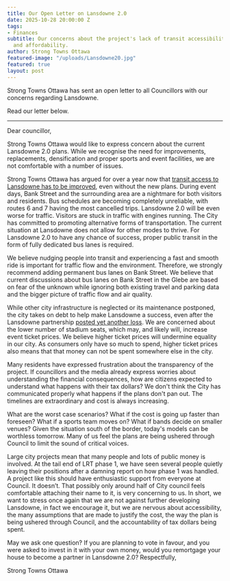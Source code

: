 ```yaml
---
title: Our Open Letter on Lansdowne 2.0
date: 2025-10-28 20:00:00 Z
tags:
- Finances
subtitle: Our concerns about the project's lack of transit accessibility, clarity,
  and affordability.
author: Strong Towns Ottawa
featured-image: "/uploads/Lansdowne20.jpg"
featured: true
layout: post
---
```


Strong Towns Ottawa has sent an open letter to all Councillors with our concerns regarding Lansdowne.

Read our letter below.

***

Dear councillor,

Strong Towns Ottawa would like to express concern about the current Lansdowne 2.0 plans. While we
recognise the need for improvements, replacements, densification and proper sports and event facilities,
we are not comfortable with a number of issues.

Strong Towns Ottawa has argued for over a year now that [transit access to Lansdowne has to be
improved](https://strongtownsottawa.ca/2025/09/25/the-city-needs-to-be-bold-with-bank.html), even without the new plans. During event days, Bank Street and the surrounding area are a
nightmare for both visitors and residents. Bus schedules are becoming completely unreliable, with routes 6
and 7 having the most cancelled trips. Lansdowne 2.0 will be even worse for traffic. Visitors are stuck in
traffic with engines running. The City has committed to promoting alternative forms of transportation. The
current situation at Lansdowne does not allow for other modes to thrive. For Lansdowne 2.0 to have any
chance of success, proper public transit in the form of fully dedicated bus lanes is required.

We believe nudging people into transit and experiencing a fast and smooth ride is important for traffic flow
and the environment. Therefore, we strongly recommend adding permanent bus lanes on Bank Street. We
believe that current discussions about bus lanes on Bank Street in the Glebe are based on fear of the
unknown while ignoring both existing travel and parking data and the bigger picture of traffic flow and air
quality.

While other city infrastructure is neglected or its maintenance postponed, the city takes on debt to help
make Lansdowne a success, even after the Lansdowne partnership [posted yet another loss](https://ottawacitizen.com/news/lansdowne-partnership-lost-11-1-million). We are
concerned about the lower number of stadium seats, which may, and likely will, increase event ticket
prices. We believe higher ticket prices will undermine equality in our city. As consumers only have so much
to spend, higher ticket prices also means that that money can not be spent somewhere else in the city.

Many residents have expressed frustration about the transparency of the project. If councillors and the
media already express worries about understanding the financial consequences, how are citizens expected
to understand what happens with their tax dollars? We don't think the City has communicated properly what
happens if the plans don't pan out. The timelines are extraordinary and cost is always increasing.

What are the worst case scenarios? What if the cost is going up faster than foreseen? What if a sports
team moves on? What if bands decide on smaller venues? Given the situation south of the border, today's
models can be worthless tomorrow. Many of us feel the plans are being ushered through Council to limit
the sound of critical voices.

Large city projects mean that many people and lots of public money is involved. At the tail end of LRT
phase 1, we have seen several people quietly leaving their positions after a damning report on how phase
1 was handled. A project like this should have enthusiastic support from everyone at Council. It doesn’t.
That possibly only around half of City council feels comfortable attaching their name to it, is very
concerning to us.
In short, we want to stress once again that we are not against further developing Lansdowne, in fact we
encourage it, but we are nervous about accessibility, the many assumptions that are made to justify the
cost, the way the plan is being ushered through Council, and the accountability of tax dollars being spent.

May we ask one question? If you are planning to vote in favour, and you were asked to invest in it with your
own money, would you remortgage your house to become a partner in Lansdowne 2.0?
Respectfully,

Strong Towns Ottawa